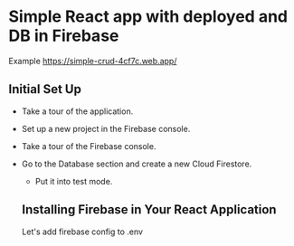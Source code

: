# Simple React app with deployed and DB in Firebase

Example https://simple-crud-4cf7c.web.app/

## Initial Set Up

- Take a tour of the application.
- Set up a new project in the Firebase console.
- Take a tour of the Firebase console.
- Go to the Database section and create a new Cloud Firestore.
  - Put it into test mode.

  ## Installing Firebase in Your React Application

  Let's add firebase config to .env